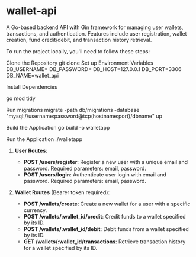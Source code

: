 # wallet-api
A Go-based backend API with Gin framework for managing user wallets, transactions, and authentication. Features include user registration, wallet creation, fund credit/debit, and transaction history retrieval.


To run the project locally, you'll need to follow these steps:

Clone the Repository
git clone <repository-url>
Set up Environment Variables
DB_USERNAME=
DB_PASSWORD=
DB_HOST=127.0.0.1
DB_PORT=3306
DB_NAME=wallet_api


Install Dependencies

go mod tidy


Run migrations
migrate -path db/migrations -database "mysql://username:password@tcp(hostname:port)/dbname" up

Build the Application
go build -o walletapp

Run the Application
./walletapp


1. **User Routes**:
   - **POST /users/register**: Register a new user with a unique email and password. Required parameters: email, password.
   - **POST /users/login**: Authenticate user login with email and password. Required parameters: email, password.

2. **Wallet Routes**  (Bearer token required):
   - **POST /wallets/create**: Create a new wallet for a user with a specific currency.
   - **POST /wallets/:wallet_id/credit**: Credit funds to a wallet specified by its ID.
   - **POST /wallets/:wallet_id/debit**: Debit funds from a wallet specified by its ID.
   - **GET /wallets/:wallet_id/transactions**: Retrieve transaction history for a wallet specified by its ID.

